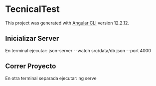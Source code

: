 # TecnicalTest

This project was generated with [Angular CLI](https://github.com/angular/angular-cli) version 12.2.12.

##  Inicializar Server
En terminal ejecutar: json-server --watch src/data/db.json --port 4000

## Correr Proyecto

En otra terminal separada ejecutar: ng serve

